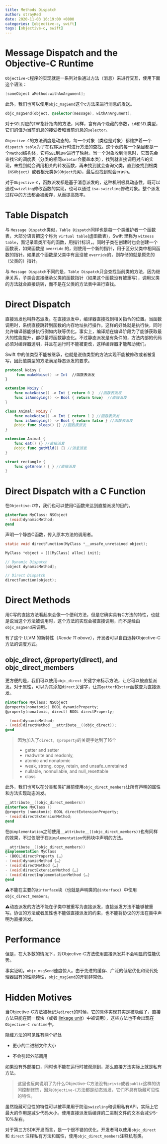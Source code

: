 ```yaml
---
title: Methods Dispatch
author: strayRed
date: 2020-11-03 16:19:00 +0800
categories: [objective-c, swift]
tags: [objective-c, swift]
---
```


# Message Dispatch and the Objective-C Runtime

`Objective-C`程序的实现就是一系列对象通过方法（消息）来进行交互，使用下面这个语法：

```ObjectiveC
[someObject aMethod:withAnArgument];
```

此外，我们也可以使用`objc_msgSend`这个c方法来进行消息的发送。

```ObjectiveC
objc_msgSend(object, @selector(message), withAnArgument);
```

对于`SEL`对应的`IMP`指针指向的方法，同样，含有两个隐藏的参数，`id`和`SEL`类型，它们的值为当前消息的接受者和当前消息的`selector`。

`Objective-C`的方法调度是动态的，每一个对象（类也是对象）都维护着一个`dispatch table`为了在程序运行时进行方法的查找。这个表的每一个条目都是一个`Method`结构体，它将`SEL`到`IMP`进行了映射。当一个对象收到消息时，它首先会查找它的调度表（分类的相同`seletor`会覆盖本类），找到就直接调用对应的实现，未找到就会调用相关的转发函数，再未找到就会查询父类，直到查找到根类（`NSObject`）或者根元类(`NSObject元类`)，最后没找到就会crash。

对于`Objective-C`，函数派发都是基于消息派发的，这种机制极具动态性，既可以通过`swizzling`修改函数的实现，也可以通过 `isa-swizzling`修改对象。整个派发过程中的方法都会被缓存，从而提高效率。

# Table Dispatch

与 `Message Dispatch`类似，`Table Dispatch`同样也是每一个类维护者一个函数表，大部分语言把这个称为 `virtual table`(虚函数表)，Swift 里称为 `witness table`，面记录着类所有的函数，用指针标识，。同时子类在创建时也会创建一个函数表，如果函数是 `override` 的，则使用一个新的指针，用于区分父类中相同函数的指针。如果这个函数是父类中有且没被 `override`的，则存储的就是原先的（父类的）指针。

与 `Message Dispatch`不同的是，`Table Dispatch`只会查找当前类的方法，因为继承关系，子类会直接继承父类的函数指针（如果这个函数没有被重写），调用父类的方法就会直接跳转，而不是在父类的方法表中进行查找。
# Direct Dispatch

直接派发也叫静态派发。在直接派发中，编译器直接找到相关指令的位置。当函数调用时，系统直接跳转到函数的内存地址执行操作。这样的好处就是执行快，同时允许编译器能够执行例如内联等优化。事实上，编译期在编译阶段为了能够获取最大的性能提升，都尽量将函数静态化。不过静态派发是有条件的，方法内部的代码必须对编译器透明，并且在运行时不能被更改，这样编译器才能帮助我们。

Swift 中的值类型不能被继承，也就是说值类型的方法实现不能被修改或者被复写，因此值类型的方法满足静态派发的要求。

```swift
protocol Noisy {
     func makeNoise() -> Int  //函数表派发
}

extension Noisy {
    func makeNoise() -> Int { return 0 }  //函数表派发
    func isAnnoying() -> Bool { return true}  //直接派发
}

class Animal: Noisy {
    func makeNoise() -> Int { return 1 } //函数表派发
    func isAnnoying() -> Bool { return false } //函数表派发
    @objc func sleep() {} //函数表派发
}

extension Animal {
    func eat() {} //直接派发
    @objc func getWild() {} //消息派发
}

struct rectangle {
    func getArea() { } //直接派发
}
```



# Direct Dispatch with a C Function

在`Objective-C`中，我们也可以使用C函数来达到直接派发的目的。

```ObjectiveC
@interface MyClass: NSObject
- (void)dynamicMethod;
@end
```

声明一个静态C函数，传入原本方法的调用者。

```c
static void directFunction(MyClass *__unsafe_unretained object);
```

```ObjectiveC
MyClass *object = [[[MyClass] alloc] init];

// Dynamic Dispatch
[object dynamicMethod];

// Direct Dispatch
directFunction(object);
```

# Direct Methods

用C写的直接方法看起来会像一个便利方法，但是它确实具有C方法的特性，也就是说当这个方法被调用时，这个方法的实现会被直接调用，而不是经由`objc_msgSend`来调用。

有了这个 LLVM 的新特性（*Xcode 11 above*），开发者可以自由选择Objective-C方法的调度方式。

## objc_direct, @property(direct), and objc_direct_members

更方便的是，我们可以使用`objc_direct` 关键字来标示方法，让它可以被直接派发。对于属性，可以为其添加`direct`关键字，让其`getter`和`stter`函数变为直接派发。

```ObjectiveC
@interface MyClass: NSObject
@property(nonatomic) BOOL dynamicProperty;
@property(nonatomic, direct) BOOL directProperty;

- (void)dynamicMethod;
- (void)directMethod __attribute__((objc_direct));
@end
```

> 因为加入了`direct`，`@property`的关键字达到了16个
>
> - getter and setter
>- readwrite and readonly,
> - atomic and nonatomic
>- weak, strong, copy, retain, and unsafe_unretained
> - nullable, nonnullable, and null_resettable
>- class

此外，我们也可以在分类和类扩展前使用`objc_direct_members`让所有声明的属性和方法实现动态派发。

```ObjectiveC
__attribute__((objc_direct_members))
@interface MyClass ()
@property (nonatomic) BOOL directExtensionProperty;
- (void)directExtensionMethod;
@end
```

在`@implementation`之前使用`__attribute__((objc_direct_members))`也有同样的效果，不过仅限于在`@implementation`代码块中声明的方法。

```ObjectiveC
__attribute__((objc_direct_members))
@implementation MyClass
- (BOOL)directProperty {…}
- (void)dynamicMethod {…}
- (void)directMethod {…}
- (void)directExtensionMethod {…}
- (void)directImplementationMethod {…}
@end
```

⚠️不能在主要的`@interface`块（也就是声明类的`@interface`）中使用`objc_direct_members`。

⚠️动态派发的方法不能在子类中被重写为直接派发，直接派发方法不能够被重写。协议的方法或者属性也不能做直接派发的约束，也不能将协议的方法在类中声明为直接派发。

# Performance

但是，在大多数的情况下，对Objective-C方法使用直接派发并不会明显的性能优势。

事实证明，`objc_msgSend`速度惊人。由于先进的缓存、广泛的低层优化和现代处理器固有的性能特性，`objc_msgSend`的开销非常低。

# Hidden Motives

当Objective-C方法被标记为`direct`的时候，它的具体实现其实是被隐藏了，直接方法只能在同一模块（或者 [linkage unit](https://clang.llvm.org/docs/LTOVisibility.html)）中被调用），这些方法也不会出现在`Objective-C runtime`中。

隐藏方法的可见性有两个好处

- 更小的二进制文件大小

- 不会引起外部调用

如果没有外部接口，同时也不能在运行时被观测到，那么直接方法实际上就是私有方法。

> 这里也反向说明了为什么Objective-C方法没有`privte`或者`public`这样的访问控制修饰，因为`Objective-C`方法都是动态派发，它们不具有隐藏可见性的特性。
>

虽然隐藏可见性的特性可以被苹果用于防治`swizzling`和调用私有API，实际上它最大的作用是减少代码大小。使用直接派发后编译的二进制文件的文本会减少5-10%左右。

对于第三方SDK开发而言，是一个很不错的优化，开发者可以使用`objc_direct `和  `direct` 注释私有方法和属性，使用`objc_direct_members`注释私有类。